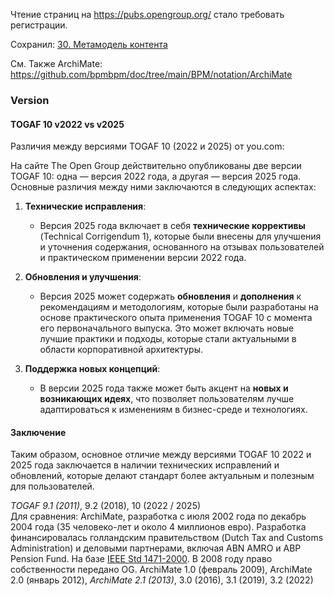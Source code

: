 Чтение страниц на https://pubs.opengroup.org/ стало требовать регистрации.

Сохранил: [30. Метамодель контента](https://pubs.opengroup.org/architecture/togaf9-doc/arch/chap30.html)

См. Также ArchiMate: https://github.com/bpmbpm/doc/tree/main/BPM/notation/ArchiMate

### Version


#### TOGAF 10 v2022 vs v2025
Различия между версиями TOGAF 10 (2022 и 2025) от you.com: 

На сайте The Open Group действительно опубликованы две версии TOGAF 10: одна — версия 2022 года, а другая — версия 2025 года. Основные различия между ними заключаются в следующих аспектах:

1. **Технические исправления**:
   - Версия 2025 года включает в себя **технические коррективы** (Technical Corrigendum 1), которые были внесены для улучшения и уточнения содержания, основанного на отзывах пользователей и практическом применении версии 2022 года.

2. **Обновления и улучшения**:
   - Версия 2025 может содержать **обновления** и **дополнения** к рекомендациям и методологиям, которые были разработаны на основе практического опыта применения TOGAF 10 с момента его первоначального выпуска. Это может включать новые лучшие практики и подходы, которые стали актуальными в области корпоративной архитектуры.

3. **Поддержка новых концепций**:
   - В версии 2025 года также может быть акцент на **новых и возникающих идеях**, что позволяет пользователям лучше адаптироваться к изменениям в бизнес-среде и технологиях.

#### Заключение

Таким образом, основное отличие между версиями TOGAF 10 2022 и 2025 года заключается в наличии технических исправлений и обновлений, которые делают стандарт более актуальным и полезным для пользователей.

*TOGAF 9.1 (2011)*, 9.2 (2018), 10 (2022 / 2025)  
Для сравнения: ArchiMate, разработка с июля 2002 года по декабрь 2004 года (35 человеко-лет и около 4 миллионов евро). Разработка финансировалась голландским правительством (Dutch Tax and Customs Administration) и деловыми партнерами, включая ABN AMRO и ABP Pension Fund. На базе [IEEE Std 1471-2000](https://en.wikipedia.org/wiki/IEEE_1471). В 2008 году право собственности передано OG.
ArchiMate 1.0 (февраль 2009), ArchiMate 2.0 (январь 2012), *ArchiMate 2.1 (2013)*, 3.0 (2016), 3.1 (2019), 3.2 (2022)   

